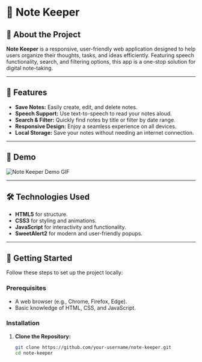 # 📝 Note Keeper  

## 📌 About the Project  

**Note Keeper** is a responsive, user-friendly web application designed to help users organize their thoughts, tasks, and ideas efficiently. Featuring speech functionality, search, and filtering options, this app is a one-stop solution for digital note-taking.  

---

## 🌟 Features  

- **Save Notes:** Easily create, edit, and delete notes.  
- **Speech Support:** Use text-to-speech to read your notes aloud.  
- **Search & Filter:** Quickly find notes by title or filter by date range.  
- **Responsive Design:** Enjoy a seamless experience on all devices.  
- **Local Storage:** Save your notes without needing an internet connection.  

---

## 🎥 Demo  

![Note Keeper Demo GIF](https://note-taker-webapp.netlify.app)  

---

## 🛠️ Technologies Used  

- **HTML5** for structure.  
- **CSS3** for styling and animations.  
- **JavaScript** for interactivity and functionality.  
- **SweetAlert2** for modern and user-friendly popups.  

---

## 🚀 Getting Started  

Follow these steps to set up the project locally:  

### Prerequisites  
- A web browser (e.g., Chrome, Firefox, Edge).  
- Basic knowledge of HTML, CSS, and JavaScript.  

### Installation  
1. **Clone the Repository:**  
   ```bash  
   git clone https://github.com/your-username/note-keeper.git  
   cd note-keeper  
